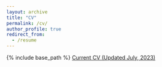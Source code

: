 ```yaml
---
layout: archive
title: "CV"
permalink: /cv/
author_profile: true
redirect_from:
  - /resume
---
```


{% include base_path %}
[Current CV (Updated July, 2023)](/files/McCormack_cv.pdf)